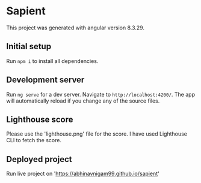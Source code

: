 # Sapient

This project was generated with angular version 8.3.29.

## Initial setup

Run `npm i` to install all dependencies.

## Development server

Run `ng serve` for a dev server. Navigate to `http://localhost:4200/`. The app will automatically reload if you change any of the source files.

## Lighthouse score

Please use the 'lighthouse.png' file for the score. I have used Lighthouse CLI to fetch the score.

## Deployed project

Run live project on 'https://abhinavnigam99.github.io/sapient'

